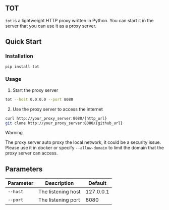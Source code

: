 TOT
---------

`tot` is a lightweight HTTP proxy written in Python. You can start it in the server that you can use it as a proxy
server.

## Quick Start

### Installation

`pip install tot`

### Usage

1. Start the proxy server

```bash
tot --host 0.0.0.0 --port 8080
```

2. Use the proxy server to access the internet

```bash
curl http://your_proxy_server:8080/{http_url}
git clone http://your_proxy_server:8080/{github_url}
```

> [!WARNING]
> The proxy server auto proxy the local network, it could be a security issue.
> Please use it in docker or specify `--allow-domain` to limit the domain that the proxy server can access.

## Parameters

| Parameter | Description        | Default   |
|-----------|--------------------|-----------|
| `--host`  | The listening host | 127.0.0.1 |
| `--port`  | The listening port | 8080      |
